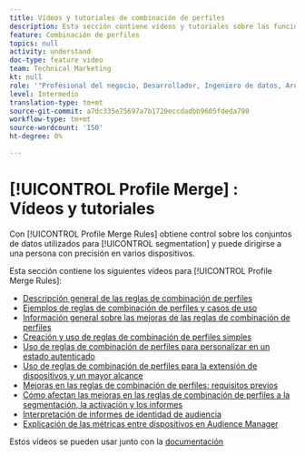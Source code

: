 ```yaml
---
title: Vídeos y tutoriales de combinación de perfiles
description: Esta sección contiene vídeos y tutoriales sobre las funciones de combinación de perfiles, como las reglas de combinación de perfiles.
feature: Combinación de perfiles
topics: null
activity: understand
doc-type: feature video
team: Technical Marketing
kt: null
role: '"Profesional del negocio, Desarrollador, Ingeniero de datos, Arquitecto, Arquitecto de datos, Administrador, Líder"'
level: Intermedio
translation-type: tm+mt
source-git-commit: a7dc335e75697a7b1720eccdadbb9605fdeda798
workflow-type: tm+mt
source-wordcount: '150'
ht-degree: 0%

---
```



# [!UICONTROL Profile Merge] : Vídeos y tutoriales

Con [!UICONTROL Profile Merge Rules] obtiene control sobre los conjuntos de datos utilizados para [!UICONTROL segmentation] y puede dirigirse a una persona con precisión en varios dispositivos.

Esta sección contiene los siguientes vídeos para [!UICONTROL Profile Merge Rules]:

* [Descripción general de las reglas de combinación de perfiles](overview-of-profile-merge-rules.md)
* [Ejemplos de reglas de combinación de perfiles y casos de uso](profile-merge-rule-examples-and-use-cases.md)
* [Información general sobre las mejoras de las reglas de combinación de perfiles](overview-of-profile-merge-rule-enhancements.md)
* [Creación y uso de reglas de combinación de perfiles simples](creating-and-using-simple-profile-merge-rules.md)
* [Uso de reglas de combinación de perfiles para personalizar en un estado autenticado](using-profile-merge-rules-to-personalize-in-an-authenticated-state.md)
* [Uso de reglas de combinación de perfiles para la extensión de dispositivos y un mayor alcance](using-profile-merge-rules-for-device-extension-and-increased-reach.md)
* [Mejoras en las reglas de combinación de perfiles: requisitos previos](profile-merge-rule-enhancements-pre-requisites.md)
* [Cómo afectan las mejoras en las reglas de combinación de perfiles a la segmentación, la activación y los informes](how-profile-merge-rule-enhancements-impact-segmentation-activation-and-reporting.md)
* [Interpretación de informes de identidad de audiencia](interpret-audience-identity-reporting.md)
* [Explicación de las métricas entre dispositivos en Audience Manager](understanding-cross-device-metrics-in-audience-manager.md)

Estos vídeos se pueden usar junto con la [documentación](https://docs.adobe.com/help/en/audience-manager/user-guide/features/profile-merge-rules/merge-rules-overview.html)

